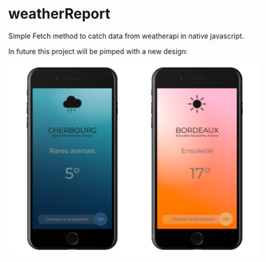 # weatherReport

Simple Fetch method to catch data from weatherapi in native javascript.

In future this project will be pimped with a new design:

 <img src="assets/screenshot-api.png" alt="design of weatherReport project">
